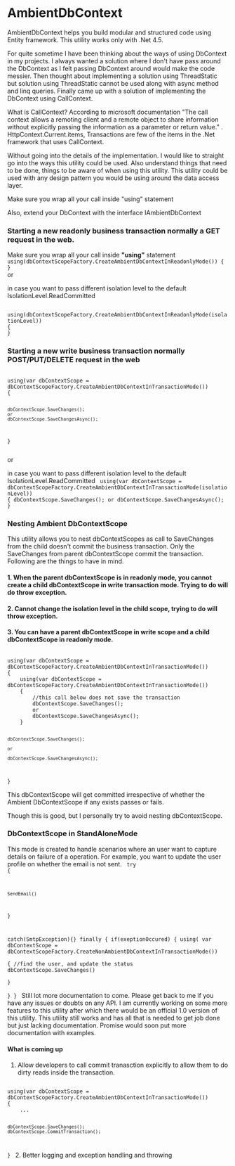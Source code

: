 # AmbientDbContext
AmbientDbContext helps you build modular and structured code using Entity framework. This utility works only with .Net 4.5.

For quite sometime I have been thinking about the ways of using DbContext in my projects. I always wanted a solution where I don't have pass around the DbContext as I felt passing DbContext around would make the code messier. Then thought about implementing a solution using ThreadStatic but solution using ThreadStatic cannot be used along with async method and linq queries. Finally came up with a solution of implementing the DbContext using CallContext.

What is CallContext?
According to microsoft documentation "The call context allows a remoting client and a remote object to share information without explicitly passing the information as a parameter or return value." . HttpContext.Current.items, Transactions are few of the items in the .Net framework that uses CallContext.

Without going into the details of the implementation. I would like to straight go into the ways this utility could be used. Also understand things that need to be done, things to be aware of when using this utility. This utility could be used with any design pattern you would be using around the data access layer.

Make sure you wrap all your call inside "using" statement

Also, extend your DbContext with the interface IAmbientDbContext

<h3><b>Starting a new readonly business transaction normally a GET request in the web.</b></h3>

Make sure you wrap all your call inside <b>"using"</b> statement
<code>
using(dbContextScopeFactory.CreateAmbientDbContextInReadonlyMode())
{
}
</code>
or

in case you want to pass different isolation level to the default IsolationLevel.ReadCommitted

<code>
using(dbContextScopeFactory.CreateAmbientDbContextInReadonlyMode(isolationLevel))
{
}
</code>

<h3><b>Starting a new write business transaction normally POST/PUT/DELETE request in the web</b></h3>
<code>
using(var dbContextScope = dbContextScopeFactory.CreateAmbientDbContextInTransactionMode())
{

	dbContextScope.SaveChanges();
	or 
	dbContextScope.SaveChangesAsync();
}

</code>
or

in case you want to pass different isolation level to the default IsolationLevel.ReadCommitted
<code>
using(var dbContextScope = dbContextScopeFactory.CreateAmbientDbContextInTransactionMode(isolationLevel))
{
	dbContextScope.SaveChanges();
	or 
	dbContextScope.SaveChangesAsync();
}
</code>

<h3><b>Nesting Ambient DbContextScope</b></h3>

This utility allows you to nest dbContextScopes as call to SaveChanges from the child doesn't commit the business transaction. Only the SaveChanges from parent dbContextScope commit the transaction. Following are the things to have in mind.

<h4><b>1. When the parent dbContextScope is in readonly mode, you cannot create a child dbContextScope in write transaction mode. Trying to do will do throw exception.</b></h4>

<h4><b>2. Cannot change the isolation level in the child scope, trying to do will throw exception.</b></h4>

<h4><b>3. You can have a parent dbContextScope in write scope and a child dbContextScope in readonly mode.</b></h4>

<code>
using(var dbContextScope = dbContextScopeFactory.CreateAmbientDbContextInTransactionMode())
{	
	using(var dbContextScope = dbContextScopeFactory.CreateAmbientDbContextInTransactionMode())	
	{
		//this call below does not save the transaction
		dbContextScope.SaveChanges();
		or 
		dbContextScope.SaveChangesAsync();	
	}

	dbContextScope.SaveChanges();
	
	or 
	
	dbContextScope.SaveChangesAsync();
}
</code>

 This dbContextScope will get committed irrespective of whether the Ambient DbContextScope if any exists passes or fails.

Though this is good, but I personally try to avoid nesting dbContextScope.


<h3><b>DbContextScope in StandAloneMode</b></h3>

This mode is created to handle scenarios where an user want to capture details on failure of a operation. For example, you want to update the user profile on whether the email is not sent.
<code>
try
{

	SendEmail()

}

catch(SmtpException){}
finally
{
	if(exeptionOccured)	
	{
		using(
		var dbContextScope = dbContextScopeFactory.CreateNonAmbientDbContextInTransactionMode())		
		{
			//find the user, and update the status
			dbContextScope.SaveChanges()		
		}	
	}
}
</code>
Still lot more documentation to come. Please get back to me if you have any issues or doubts on any API. I am currently working on some more features to this utility after which there would be an official 1.0 version of this utility. This utility still works and has all that is needed to get job done but just lacking documentation. Promise would soon put more documentation with examples.

<h4><b>What is coming up</b></h4>

1. Allow developers to call commit tranasction explicitly to allow them to do dirty reads inside the transaction.
<code>
using(var dbContextScope = dbContextScopeFactory.CreateAmbientDbContextInTransactionMode())
{
	...
	
	dbContextScope.SaveChanges();
	dbContextScope.CommitTransaction();
}
</code>
2. Better logging and exception handling and throwing 
